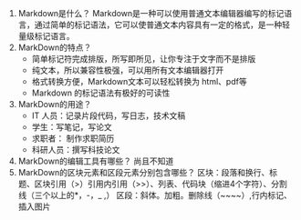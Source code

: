 1. Markdown是什么？
   Markdown是一种可以使用普通文本编辑器编写的标记语言，通过简单的标记语法，它可以使普通文本内容具有一定的格式，是一种轻量级标记语言。
2. MarkDown的特点？
   - 简单标记符完成排版，所写即所见，让你专注于文字而不是排版
   - 纯文本，所以兼容性极强，可以用所有文本编辑器打开
   - 格式转换方便，Markdown文本可以轻松转换为 html、pdf等
   - Markdown 的标记语法有极好的可读性
3. MarkDown的用途？
   - IT 人员：记录片段代码，写日志，技术文稿
   - 学生：写笔记，写论文
   - 求职者： 制作求职简历
   - 科研人员：撰写科技论文
4. MarkDown的编辑工具有哪些？
  尚且不知道
5. MarkDown的区块元素和区段元素分别包含哪些？
  区块：段落和换行、标题、区块引用（>）引用内引用（>>）、列表、代码块（缩进4个字符）、分割线（三个以上的*，-，_ ,）
  区段：斜体。加粗。删除线（~~~~）,行内标记、插入图片
